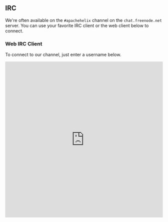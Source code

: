 <!---
Licensed to the Apache Software Foundation (ASF) under one
or more contributor license agreements.  See the NOTICE file
distributed with this work for additional information
regarding copyright ownership.  The ASF licenses this file
to you under the Apache License, Version 2.0 (the
"License"); you may not use this file except in compliance
with the License.  You may obtain a copy of the License at

  http://www.apache.org/licenses/LICENSE-2.0

Unless required by applicable law or agreed to in writing,
software distributed under the License is distributed on an
"AS IS" BASIS, WITHOUT WARRANTIES OR CONDITIONS OF ANY
KIND, either express or implied.  See the License for the
specific language governing permissions and limitations
under the License.
-->

IRC
---

We\'re often available on the ```#apachehelix``` channel on the ```chat.freenode.net``` server. You can use your favorite IRC client or the web client below to connect.

### Web IRC Client

To connect to our channel, just enter a username below.

<iframe src="http://webchat.freenode.net/?channels=apachehelix" style="width: 100%; height: 500px; border: none;" />
